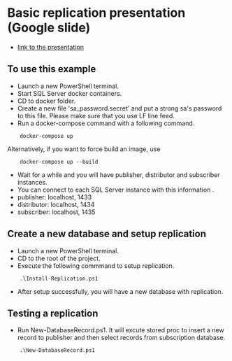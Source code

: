 # Basic replication presentation (Google slide)
- [link to the presentation](https://docs.google.com/presentation/d/1WVNzJEmeNGpoRpzuFr0Y-C-_od4R3oDrrMkifdlVNVM/edit?usp=sharing)

## To use this example
- Launch a new PowerShell terminal.
- Start SQL Server docker containers.
- CD to docker folder.
- Create a new file 'sa_password.secret' and put a strong sa's password to this file. Please make sure that you use LF line feed. 
- Run a docker-compose command with a following command.
```
    docker-compose up
```
Alternatively, if you want to force build an image, use 
```
    docker-compose up --build
```

- Wait for a while and you will have publisher,  distributor and subscriber instances.
- You can connect to each SQL Server instance with this information .
- publisher: localhost, 1433
- distributor: localhost, 1434
- subscriber: localhost, 1435

## Create a new database and setup replication 
- Launch a new PowerShell terminal.
- CD to the root of the project.
- Execute the following commmand to setup replication.
```
    .\Install-Replication.ps1
```
- After setup successfully, you will have a new database with replication.

## Testing a replication
- Run New-DatabaseRecord.ps1. It will excute stored proc to insert a new record to publisher and then select records from subscription database.
```
    .\New-DatabaseRecord.ps1
```
